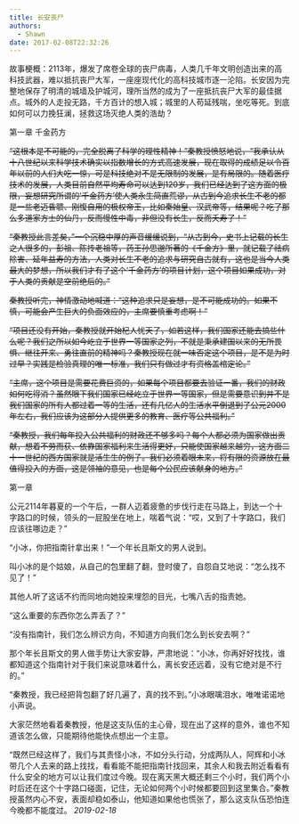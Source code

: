 ```yaml
---
title: 长安丧尸
authors:
  - Shawn
date: 2017-02-08T22:32:26
---
```


故事梗概：2113年，爆发了席卷全球的丧尸病毒，人类几千年文明创造出来的高科技武器，难以抵抗丧尸大军，一座座现代化的高科技城市逐一沦陷。长安因为完整地保存了明清的城墙及护城河，理所当然的成为了一座抵抗丧尸大军的最佳据点。城外的人走投无路，千方百计的想入城；城里的人苟延残喘，坐吃等死。到底如何可以力挽狂澜，拯救这场灭绝人类的浩劫？

<!-- more -->

第一章 千金药方

~~“这根本是不可能的，完全脱离了科学的理性精神！”秦教授愤怒地说，“我承认从十八世纪以来科学技术确实以指数增长的方式高速发展，现在取得的成绩足以令百年以前的人们大吃一惊，可是科技绝对不是无限制的发展，是有局限的。随着医疗技术的发展，人类目前自然平均寿命可以达到120岁，我们已经达到了这方面的极限，妄想研究所谓的‘千金药方’使人类永生简直荒谬，从古到今追求长生不老的都是一些老迈昏聩、刚愎自用的极权帝王，比如秦始皇、汉武帝等，结果呢？吃了那么多道家方士的仙丹，反而慢性中毒，非但没有长生，反而夭寿了！”~~

~~“秦教授此言差矣，”一个沉稳中厚的声音缓缓说到，“从古到今，史书上记载的长生之人很多的，彭祖、陈抟老祖等，药王孙思邈所著的《千金方》里，就记载了祛病除害、延年益寿的方法，人类对长生不老的追求与研究自古就有，这也是当今人类最大的梦想，所以我们才有了这个‘千金药方’的项目计划，这个项目如果成功，对于人类的贡献是空前绝后的。”~~

~~秦教授听完，神情激动地喊道：“这种追求只是妄想，是不可能成功的。如果不慎，可能会产生巨大的负面效应的，主席要慎重考虑啊！”~~

~~“项目还没有开始，秦教授就开始杞人忧天了，如若这样，我们国家还能去搞些什么呢？我们之所以如今屹立于世界一等国家之列，不就是秉承建国以来的无所畏惧、继往开来、勇往直前的精神吗？秦教授现在就一味否定这个项目，是不是为时过早？实践是检验真理的唯一标准，我们只有做过才有资格盖棺定论。”~~

~~“主席，这个项目是需要花费巨资的，如果每个项目都要去验证一番，我们的财政如何吃得消？虽然眼下我们国家已经屹立于世界一等国家，但是需要意识到并不是我们国家的所有人都过着一等的生活，还有几亿人的生活水平倒退到了公元2000年左右，我们应该为这部分人提供更多的教育、医疗等公共福利。”~~

~~“秦教授，我们每年投入公共福利的财政还不够多吗？每个人都必须为国家做出贡献，想着不劳而获、依靠国家福利来生活得更好，只能使国家越来越穷，这方面二十一世纪的西方国家就是活生生的例子。我们必须着眼未来，将有限的资源放在最值得投入的方面，这是领袖的意见，也是每个公民应该献身的地方。”~~

第一章

公元2114年暮夏的一个午后，一群人迈着疲惫的步伐行走在马路上，到达一个十字路口的时候，领头的一屁股坐在地上，喘着气说：“哎，又到了十字路口，我们应该往哪边走？”

“小冰，你把指南针拿出来！”一个年长且斯文的男人说到。

叫小冰的是个姑娘，从自己的包里翻了翻，登时傻了，自怨自艾地说：“怎么找不见了！”

其他人听了这话不约而同地向她投来埋怨的目光，七嘴八舌的指责她。

“这么重要的东西你怎么弄丢了？”

“没有指南针，我们怎么辨识方向，不知道方向我们怎么到长安去啊？”

那个年长且斯文的男人做手势让大家安静，严肃地说：“小冰，你再好好找找，谁都知道这个指南针对于我们来说意味着什么，离长安还远着，没有它绝对是不行的。”

“秦教授，我已经把背包翻了好几遍了，真的找不到。”小冰眼噙泪水，唯唯诺诺地小声说。

大家茫然地看着秦教授，他是这支队伍的主心骨，现在出了这样的意外，谁也不知道该怎么做，只能期待他能快点想出一个主意。

“既然已经这样了，我们与其责怪小冰，不如分头行动，分成两队人，阿辉和小冰带几个人去来的路上找找，看看能不能把指南针找回来，其余人和我去附近看看有什么安全的地方可以让我们度过今晚。现在离天黑大概还剩三个小时，我们两个小时后还在这个十字路口碰面，记住，无论如何两个小时候都要回到这里集合。”秦教授虽然内心不安，表面却稳如泰山，他知道如果他也慌张了，那么这支队伍恐怕连今晚都不能度过。
*2019-02-18*
